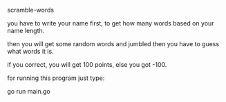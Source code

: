 scramble-words

you have to write your name first, to get how many words based on your name length.

then you will get some random words and jumbled then you have to guess what words it is.

if you correct, you will get 100 points, else you got -100.


for running this program just type:

go run main.go
 
